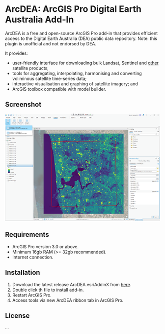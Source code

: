 # ArcDEA: ArcGIS Pro Digital Earth Australia Add-In

ArcDEA is a free and open-source ArcGIS Pro add-in that provides efficient access to the Digital Earth Australia (DEA) public data repository. Note: this plugin is unofficial and not endorsed by DEA.

It provides:
* user-friendly interface for downloading bulk Landsat, Sentinel and [other](https://www.dea.ga.gov.au/products) satellite products;
* tools for aggregating, interpolating, harmonising and converting voliminous satellite time-series data;
* interactive visualisation and graphing of satellite imagery; and
* ArcGIS toolbox compatible with model builder.

## Screenshot
![Screenshot of ArcDEA](ArcDEA/Screenshots/ArcDEA_alpha_screenshot_v0005.png?raw=true "Screenshot of ArcDEA")

## Requirements
* ArcGIS Pro version 3.0 or above.
* Minimum 16gb RAM (>= 32gb recommended).
* Internet connection.

## Installation
1. Download the latest release ArcDEA.esriAddinX from [here](https://github.com/lewistrotter/ArcDEA/releases).
2. Double click th file to install add-in.
3. Restart ArcGIS Pro.
4. Access tools via new ArcDEA ribbon tab in ArcGIS Pro.

## License
...
